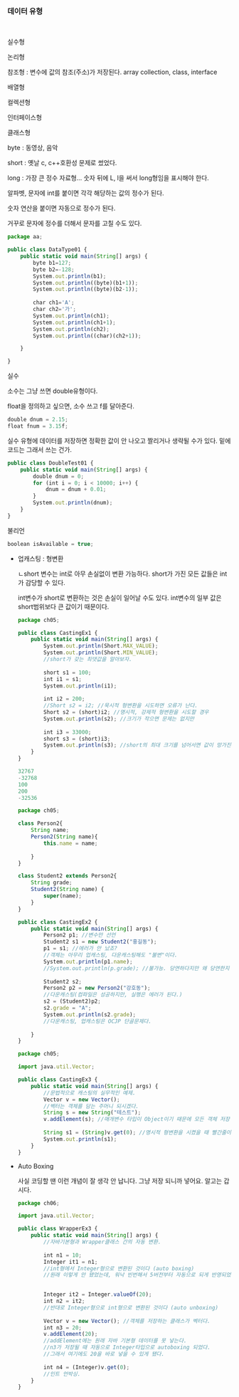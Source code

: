 
### **데이터 유형**


&nbsp;  

실수형

논리형

참조형 : 변수에 값의 참조(주소)가 저장된다. array collection, class, interface

배열형

컬렉션형

인터페이스형

클래스형

byte : 동영상, 음악

short : 옛날 c, c++호환성 문제로 썼었다.

long : 가장 큰 정수 자료형... 숫자 뒤에 L, l을 써서 long형임을 표시해야 한다.

알파벳, 문자에 int를 붙이면 각각 해당하는 값의 정수가 된다.

숫자 연산을 붙이면 자동으로 정수가 된다.

거꾸로 문자에 정수를 더해서 문자를 고칠 수도 있다.

```jsx
package aa;

public class DataType01 {
	public static void main(String[] args) {
		byte b1=127;
		byte b2=-128;
		System.out.println(b1);
		System.out.println((byte)(b1+1));
		System.out.println((byte)(b2-1));
		
		char ch1='A';
		char ch2='가';
		System.out.println(ch1);
		System.out.println(ch1+1);
		System.out.println(ch2);
		System.out.println((char)(ch2+1));

	}

}
```

실수

소수는 그냥 쓰면  double유형이다.

float을 정의하고 싶으면, 소수 쓰고 f를 달아준다.

```jsx
double dnum = 2.15;
float fnum = 3.15f;
```

실수 유형에 데이터를 저장하면 정확한 값이 안 나오고 짤리거나 생략될 수가 있다.
밑에 코드는 그래서 쓰는 건가.

```jsx
public class DoubleTest01 {
	public static void main(String[] args) {
		double dnum = 0;
		for (int i = 0; i < 10000; i++) {
			dnum = dnum + 0.01;
		}
		System.out.println(dnum);
	}
}
```

불리언

```jsx
boolean isAvailable = true;
```



- 업캐스팅 : 형변환
    
    ㄴshort 변수는 int로 아무 손실없이 변환 가능하다.
     short가 가진 모든 값들은 int가 감당할 수 있다.
    
    int변수가 short로 변환하는 것은 손실이 일어날 수도 있다.
    int변수의 일부 값은 short범위보다 큰 값이기 때문이다.
    
    ```jsx
    package ch05;
    
    public class CastingEx1 {
    	public static void main(String[] args) {
    		System.out.println(Short.MAX_VALUE);
    		System.out.println(Short.MIN_VALUE);
    		//short가 갖는 최댓값을 알아보자.
    		
    		short s1 = 100;
    		int i1 = s1;
    		System.out.println(i1);
    		
    		int i2 = 200;
    		//Short s2 = i2; //묵시적 형변환을 시도하면 오류가 난다.
    		Short s2 = (short)i2; //명시적, 강제적 형변환을 시도할 경우 
    		System.out.println(s2); //크기가 작으면 문제는 없지만
    		
    		int i3 = 33000;
    		short s3 = (short)i3;
    		System.out.println(s3); //short의 최대 크기를 넘어서면 값이 망가진다.
    	}
    }
    ```
    
    ```jsx
    32767
    -32768
    100
    200
    -32536
    ```
    
    ```jsx
    package ch05;
    
    class Person2{
    	String name;
    	Person2(String name){
    		this.name = name;
    		
    	}
    }
    
    class Student2 extends Person2{
    	String grade;
    	Student2(String name) {
    		super(name);
    	}
    }
    
    public class CastingEx2 {
    	public static void main(String[] args) {
    		Person2 p1; //변수만 선언
    		Student2 s1 = new Student2("홍길동");
    		p1 = s1; //에러가 안 났죠?
    		//객체는 아무리 업캐스팅, 다운캐스팅해도 "불변"이다.
    		System.out.println(p1.name);
    		//System.out.println(p.grade); //불가능. 당연하다지만 왜 당연한지 이해해라.
    		
    		Student2 s2;
    		Person2 p2 = new Person2("강호동");
    		//다운캐스팅(컴파일은 성공하지만, 실행은 에러가 된다.)
    		s2 = (Student2)p2; 
    		s2.grade = "A";
    		System.out.println(s2.grade); 
    		//다운캐스팅, 업캐스팅은 OCJP 단골문제다.
    		
    	}
    }
    ```
    
    ```jsx
    package ch05;
    
    import java.util.Vector;
    
    public class CastingEx3 {
    	public static void main(String[] args) {
    		//문법적으로 캐스팅의 실무적인 예제.
    		Vector v = new Vector();
    		//벡터는 객체를 담는 주머니 되시겠다.
    		String s = new String("테스트");
    		v.addElement(s); //매개변수 타입이 Object이기 때문에 모든 객체 저장 가능
    		
    		String s1 = (String)v.get(0); //명시적 형변환을 시켰을 때 빨간줄이 안 그인다.
    		System.out.println(s1);
    	}
    }
    ```
    
- Auto Boxing
    
    사실 코딩할 땐 이런 개념이 잘 생각 안 납니다. 그냥 저장 되니까 넣어요. 알고는 갑시다.
    
    ```jsx
    package ch06;
    
    import java.util.Vector;
    
    public class WrapperEx3 {
    	public static void main(String[] args) {
    		//자바기본형과 Wrapper클래스 간의 자동 변환.
    		
    		int n1 = 10;
    		Integer it1 = n1;
    		//int형에서 Integer형으로 변환된 것이다 (auto boxing)
    		//원래 이렇게 안 됐었는데, 워낙 빈번해서 5버전부터 자동으로 되게 반영되었다. 
    		
    
    		Integer it2 = Integer.valueOf(20);
    		int n2 = it2;
    		//반대로 Integer형으로 int형으로 변환된 것이다 (auto unboxing)
    		
    		Vector v = new Vector(); //객체를 저장하는 클래스가 벡터다.
    		int n3 = 20;
    		v.addElement(20);
    		//addElement에는 원래 자바 기본형 데이터를 못 넣는다.
    		//n3가 저장될 때 자동으로 Integer타입으로 autoboxing 되었다.
    		//그래서 여기에도 20을 바로 넣을 수 있게 됐다. 
    		
    		int n4 = (Integer)v.get(0);
    		//인트 언박싱.
    	}
    }
    ```

